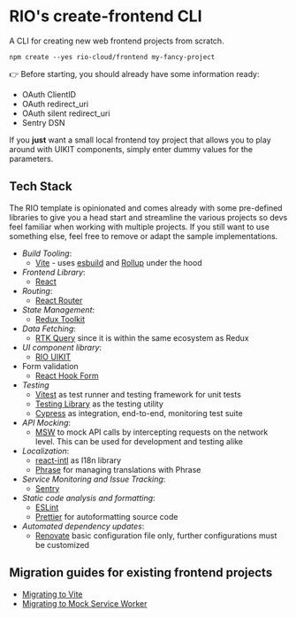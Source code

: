 # RIO's create-frontend CLI

A CLI for creating new web frontend projects from scratch.

```shell
npm create --yes rio-cloud/frontend my-fancy-project
```

👉 Before starting, you should already have some information ready:

- OAuth ClientID
- OAuth redirect_uri
- OAuth silent redirect_uri
- Sentry DSN

If you **just** want a small local frontend toy project that allows you to play around with UIKIT components, simply
enter dummy values for the parameters.

## Tech Stack

The RIO template is opinionated and comes already with some pre-defined libraries to give you a head start and 
streamline the various projects so devs feel familiar when working with multiple projects. If you still want to use
something else, feel free to remove or adapt the sample implementations.

- *Build Tooling*:
    - [Vite](https://vitejs.dev/) - uses [esbuild](https://esbuild.github.io/) and [Rollup](https://rollupjs.org) under
      the hood
- *Frontend Library*:
    - [React](https://reactjs.org/)
- *Routing*:
    - [React Router](https://github.com/remix-run/react-router)
- *State Management*:
    - [Redux Toolkit](https://redux-toolkit.js.org/)
- *Data Fetching*:
    - [RTK Query](https://redux-toolkit.js.org/rtk-query/overview) since it is within the same ecosystem as Redux
- *UI component library*:
    - [RIO UIKIT](https://uikit.developers.rio.cloud)
- Form validation
    - [React Hook Form](https://react-hook-form.com/)
- *Testing*
    - [Vitest](https://vitest.dev//) as test runner and testing framework for unit tests
    - [Testing Library](https://testing-library.com/) as the testing utility
    - [Cypress](https://www.cypress.io/) as integration, end-to-end, monitoring test suite
- *API Mocking*:
    - [MSW](https://mswjs.io/) to mock API calls by intercepting requests on the network level. This can be used for
      development and testing alike
- *Localization*:
    - [react-intl](https://formatjs.io/docs/react-intl/) as I18n library
    - [Phrase](https://phrase.com/cli/) for managing translations with Phrase
- *Service Monitoring and Issue Tracking*:
    - [Sentry](https://sentry.io/)
- *Static code analysis and formatting*:
    - [ESLint](https://eslint.org/)
    - [Prettier](https://prettier.io/) for autoformatting source code
- *Automated dependency updates*:
    - [Renovate](https://docs.renovatebot.com/) basic configuration file only, further configurations must be customized

## Migration guides for existing frontend projects

* [Migrating to Vite](docs/migrating-to-vite.md)
* [Migrating to Mock Service Worker](docs/migrating-to-msw.md)
